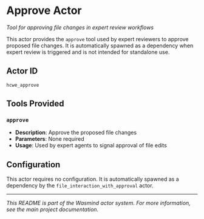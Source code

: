 # Approve Actor

*Tool for approving file changes in expert review workflows*

This actor provides the `approve` tool used by expert reviewers to approve proposed file changes. It is automatically spawned as a dependency when expert review is triggered and is not intended for standalone use.

## Actor ID
`hcwe_approve`

## Tools Provided

### `approve`
- **Description**: Approve the proposed file changes
- **Parameters**: None required
- **Usage**: Used by expert agents to signal approval of file edits

## Configuration

This actor requires no configuration. It is automatically spawned as a dependency by the `file_interaction_with_approval` actor.

---

*This README is part of the Wasmind actor system. For more information, see the main project documentation.*